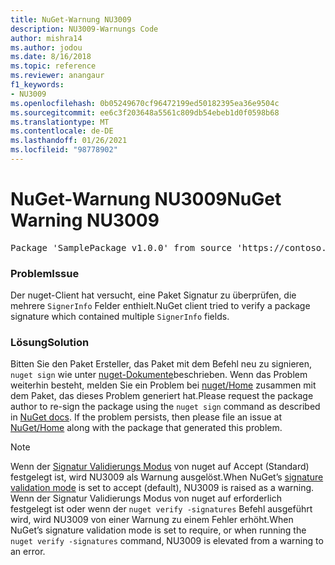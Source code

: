 ```yaml
---
title: NuGet-Warnung NU3009
description: NU3009-Warnungs Code
author: mishra14
ms.author: jodou
ms.date: 8/16/2018
ms.topic: reference
ms.reviewer: anangaur
f1_keywords:
- NU3009
ms.openlocfilehash: 0b05249670cf96472199ed50182395ea36e9504c
ms.sourcegitcommit: ee6c3f203648a5561c809db54ebeb1d0f0598b68
ms.translationtype: MT
ms.contentlocale: de-DE
ms.lasthandoff: 01/26/2021
ms.locfileid: "98778902"
---
```

# <a name="nuget-warning-nu3009"></a><span data-ttu-id="8cee4-103">NuGet-Warnung NU3009</span><span class="sxs-lookup"><span data-stu-id="8cee4-103">NuGet Warning NU3009</span></span>

<pre>Package 'SamplePackage v1.0.0' from source 'https://contoso.com/index.json': The package signature file does not contain exactly one primary signature.</pre>

### <a name="issue"></a><span data-ttu-id="8cee4-104">Problem</span><span class="sxs-lookup"><span data-stu-id="8cee4-104">Issue</span></span>

<span data-ttu-id="8cee4-105">Der nuget-Client hat versucht, eine Paket Signatur zu überprüfen, die mehrere `SignerInfo` Felder enthielt.</span><span class="sxs-lookup"><span data-stu-id="8cee4-105">NuGet client tried to verify a package signature which contained multiple `SignerInfo` fields.</span></span>


### <a name="solution"></a><span data-ttu-id="8cee4-106">Lösung</span><span class="sxs-lookup"><span data-stu-id="8cee4-106">Solution</span></span>

<span data-ttu-id="8cee4-107">Bitten Sie den Paket Ersteller, das Paket mit dem Befehl neu zu signieren, `nuget sign` wie unter [nuget-Dokumente](../../create-packages/sign-a-package.md)beschrieben. Wenn das Problem weiterhin besteht, melden Sie ein Problem bei [nuget/Home](https://github.com/NuGet/Home/issues) zusammen mit dem Paket, das dieses Problem generiert hat.</span><span class="sxs-lookup"><span data-stu-id="8cee4-107">Please request the package author to re-sign the package using the `nuget sign` command as described in [NuGet docs](../../create-packages/sign-a-package.md). If the problem persists, then please file an issue at [NuGet/Home](https://github.com/NuGet/Home/issues) along with the package that generated this problem.</span></span>


> [!Note]
> <span data-ttu-id="8cee4-108">Wenn der [Signatur Validierungs Modus](../../consume-packages/installing-signed-packages.md#configure-package-signature-requirements) von nuget auf Accept (Standard) festgelegt ist, wird NU3009 als Warnung ausgelöst.</span><span class="sxs-lookup"><span data-stu-id="8cee4-108">When NuGet’s [signature validation mode](../../consume-packages/installing-signed-packages.md#configure-package-signature-requirements) is set to accept (default), NU3009 is raised as a warning.</span></span> <span data-ttu-id="8cee4-109">Wenn der Signatur Validierungs Modus von nuget auf erforderlich festgelegt ist oder wenn der `nuget verify -signatures` Befehl ausgeführt wird, wird NU3009 von einer Warnung zu einem Fehler erhöht.</span><span class="sxs-lookup"><span data-stu-id="8cee4-109">When NuGet’s signature validation mode is set to require, or when running the `nuget verify -signatures` command, NU3009 is elevated from a warning to an error.</span></span> 

